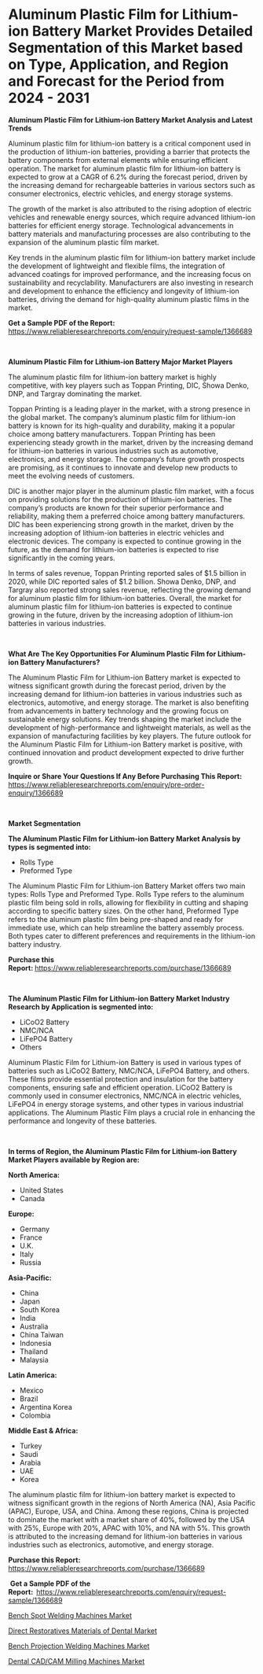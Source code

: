 <p><h1>Aluminum Plastic Film for Lithium-ion Battery Market Provides Detailed Segmentation of this Market based on Type, Application, and Region and Forecast for the Period from 2024 - 2031</h1></p><p><strong>Aluminum Plastic Film for Lithium-ion Battery Market Analysis and Latest Trends</strong></p>
<p><p>Aluminum plastic film for lithium-ion battery is a critical component used in the production of lithium-ion batteries, providing a barrier that protects the battery components from external elements while ensuring efficient operation. The market for aluminum plastic film for lithium-ion battery is expected to grow at a CAGR of 6.2% during the forecast period, driven by the increasing demand for rechargeable batteries in various sectors such as consumer electronics, electric vehicles, and energy storage systems.</p><p>The growth of the market is also attributed to the rising adoption of electric vehicles and renewable energy sources, which require advanced lithium-ion batteries for efficient energy storage. Technological advancements in battery materials and manufacturing processes are also contributing to the expansion of the aluminum plastic film market.</p><p>Key trends in the aluminum plastic film for lithium-ion battery market include the development of lightweight and flexible films, the integration of advanced coatings for improved performance, and the increasing focus on sustainability and recyclability. Manufacturers are also investing in research and development to enhance the efficiency and longevity of lithium-ion batteries, driving the demand for high-quality aluminum plastic films in the market.</p></p>
<p><strong>Get a Sample PDF of the Report:&nbsp;</strong> <a href="https://www.reliableresearchreports.com/enquiry/request-sample/1366689">https://www.reliableresearchreports.com/enquiry/request-sample/1366689</a></p>
<p>&nbsp;</p>
<p><strong>Aluminum Plastic Film for Lithium-ion Battery Major Market Players</strong></p>
<p><p>The aluminum plastic film for lithium-ion battery market is highly competitive, with key players such as Toppan Printing, DIC, Showa Denko, DNP, and Targray dominating the market. </p><p>Toppan Printing is a leading player in the market, with a strong presence in the global market. The company’s aluminum plastic film for lithium-ion battery is known for its high-quality and durability, making it a popular choice among battery manufacturers. Toppan Printing has been experiencing steady growth in the market, driven by the increasing demand for lithium-ion batteries in various industries such as automotive, electronics, and energy storage. The company’s future growth prospects are promising, as it continues to innovate and develop new products to meet the evolving needs of customers.</p><p>DIC is another major player in the aluminum plastic film market, with a focus on providing solutions for the production of lithium-ion batteries. The company’s products are known for their superior performance and reliability, making them a preferred choice among battery manufacturers. DIC has been experiencing strong growth in the market, driven by the increasing adoption of lithium-ion batteries in electric vehicles and electronic devices. The company is expected to continue growing in the future, as the demand for lithium-ion batteries is expected to rise significantly in the coming years.</p><p>In terms of sales revenue, Toppan Printing reported sales of $1.5 billion in 2020, while DIC reported sales of $1.2 billion. Showa Denko, DNP, and Targray also reported strong sales revenue, reflecting the growing demand for aluminum plastic film for lithium-ion batteries. Overall, the market for aluminum plastic film for lithium-ion batteries is expected to continue growing in the future, driven by the increasing adoption of lithium-ion batteries in various industries.</p></p>
<p>&nbsp;</p>
<p><strong>What Are The Key Opportunities For Aluminum Plastic Film for Lithium-ion Battery Manufacturers?</strong></p>
<p><p>The Aluminum Plastic Film for Lithium-ion Battery market is expected to witness significant growth during the forecast period, driven by the increasing demand for lithium-ion batteries in various industries such as electronics, automotive, and energy storage. The market is also benefiting from advancements in battery technology and the growing focus on sustainable energy solutions. Key trends shaping the market include the development of high-performance and lightweight materials, as well as the expansion of manufacturing facilities by key players. The future outlook for the Aluminum Plastic Film for Lithium-ion Battery market is positive, with continued innovation and product development expected to drive further growth.</p></p>
<p><strong>Inquire or Share Your Questions If Any Before Purchasing This Report:</strong> <a href="https://www.reliableresearchreports.com/enquiry/pre-order-enquiry/1366689">https://www.reliableresearchreports.com/enquiry/pre-order-enquiry/1366689</a></p>
<p>&nbsp;</p>
<p><strong>Market Segmentation</strong></p>
<p><strong>The Aluminum Plastic Film for Lithium-ion Battery Market Analysis by types is segmented into:</strong></p>
<p><ul><li>Rolls Type</li><li>Preformed Type</li></ul></p>
<p><p>The Aluminum Plastic Film for Lithium-ion Battery Market offers two main types: Rolls Type and Preformed Type. Rolls Type refers to the aluminum plastic film being sold in rolls, allowing for flexibility in cutting and shaping according to specific battery sizes. On the other hand, Preformed Type refers to the aluminum plastic film being pre-shaped and ready for immediate use, which can help streamline the battery assembly process. Both types cater to different preferences and requirements in the lithium-ion battery industry.</p></p>
<p><strong>Purchase this Report:&nbsp;</strong><a href="https://www.reliableresearchreports.com/purchase/1366689">https://www.reliableresearchreports.com/purchase/1366689</a></p>
<p>&nbsp;</p>
<p><strong>The Aluminum Plastic Film for Lithium-ion Battery Market Industry Research by Application is segmented into:</strong></p>
<p><ul><li>LiCoO2 Battery</li><li>NMC/NCA</li><li>LiFePO4 Battery</li><li>Others</li></ul></p>
<p><p>Aluminum Plastic Film for Lithium-ion Battery is used in various types of batteries such as LiCoO2 Battery, NMC/NCA, LiFePO4 Battery, and others. These films provide essential protection and insulation for the battery components, ensuring safe and efficient operation. LiCoO2 Battery is commonly used in consumer electronics, NMC/NCA in electric vehicles, LiFePO4 in energy storage systems, and other types in various industrial applications. The Aluminum Plastic Film plays a crucial role in enhancing the performance and longevity of these batteries.</p></p>
<p>&nbsp;</p>
<p><strong>In terms of Region, the Aluminum Plastic Film for Lithium-ion Battery Market Players available by Region are:</strong></p>
<p>
    <p> <strong> North America: </strong>
        <ul>
            <li>United States</li>
            <li>Canada</li>
        </ul>
        </p> 
    <p> <strong> Europe: </strong>
        <ul>
            <li>Germany</li>
            <li>France</li>
            <li>U.K.</li>
            <li>Italy</li>
            <li>Russia</li>
        </ul>
        </p> 
    <p> <strong> Asia-Pacific: </strong>
        <ul>
            <li>China</li>
            <li>Japan</li>
            <li>South Korea</li>
            <li>India</li>
            <li>Australia</li>
            <li>China Taiwan</li>
            <li>Indonesia</li>
            <li>Thailand</li>
            <li>Malaysia</li>
        </ul>
        </p> 
    <p> <strong> Latin America: </strong>
        <ul>
            <li>Mexico</li>
            <li>Brazil</li>
            <li>Argentina Korea</li>
            <li>Colombia</li>
        </ul>
        </p> 
    <p> <strong> Middle East & Africa: </strong>
        <ul>
            <li>Turkey</li>
            <li>Saudi</li>
            <li>Arabia</li>
            <li>UAE</li>
            <li>Korea</li>
        </ul>
    </p>
    </p>
<p><p>The aluminum plastic film for lithium-ion battery market is expected to witness significant growth in the regions of North America (NA), Asia Pacific (APAC), Europe, USA, and China. Among these regions, China is projected to dominate the market with a market share of 40%, followed by the USA with 25%, Europe with 20%, APAC with 10%, and NA with 5%. This growth is attributed to the increasing demand for lithium-ion batteries in various industries such as electronics, automotive, and energy storage.</p></p>
<p><strong>Purchase this Report: </strong><a href="https://www.reliableresearchreports.com/purchase/1366689">https://www.reliableresearchreports.com/purchase/1366689</a></p>
<p>&nbsp;<strong>Get a Sample PDF of the Report:&nbsp;&nbsp;</strong><a href="https://www.reliableresearchreports.com/enquiry/request-sample/1366689">https://www.reliableresearchreports.com/enquiry/request-sample/1366689</a></p>
<p><strong></strong></p>
<p><p><a href="https://issuu.com/reportprime-2/docs/bench-spot-welding-machines-market-size-2030.pptx">Bench Spot Welding Machines Market</a></p><p><a href="https://github.com/singletonthaxterkelliehr2df/Market-Research-Report-List-1/blob/main/direct-restoratives-materials-of-dental-market.md">Direct Restoratives Materials of Dental Market</a></p><p><a href="https://issuu.com/reportprime-2/docs/bench-projection-welding-machines-market-size-2030">Bench Projection Welding Machines Market</a></p><p><a href="https://github.com/RichRobinson5/Market-Research-Report-List-3/blob/main/dental-cadcam-milling-machines-market.md">Dental CAD/CAM Milling Machines Market</a></p></p>